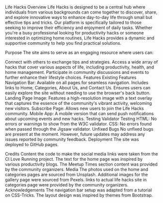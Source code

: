 Life Hacks
Overview
Life Hacks is designed to be a central hub where individuals from various backgrounds can come together to discover, share, and explore innovative ways to enhance day-to-day life through small but effective tips and tricks. Our platform is specifically tailored to those seeking to improve their efficiency and enjoyment of daily tasks. Whether you're a busy professional looking for productivity hacks or someone interested in optimizing home routines, Life Hacks provides a dynamic and supportive community to help you find practical solutions.

Purpose
The site aims to serve as an engaging resource where users can:

Connect with others to exchange tips and strategies.
Access a wide array of hacks that cover various aspects of life, including productivity, health, and home management.
Participate in community discussions and events to further enhance their lifestyle choices.
Features
Existing Features
Navigation Bar: Available on all pages for seamless navigation. Includes links to Home, Categories, About Us, and Contact Us. Ensures users can easily explore the site without needing to use the browser's back button.
Landing Page Image: Features a high-resolution image with a text overlay that captures the essence of the community's vibrant activity, welcoming new visitors.
Subscribe Page: Allows new users to join the Life Hacks community.
Mobile App: A mobile version that can send push notifications about upcoming events and new hacks.
Testing
Validator Testing
HTML: No errors or warnings to show from the W3C validator.
CSS: No errors found when passed through the Jigsaw validator.
Unfixed Bugs
No unfixed bugs are present at the moment. However, future updates may address any issues reported by community feedback.
Deployment
The site was deployed to GitHub pages.

Credits
Content
the code to make the social media links were taken from the CI Love Running project. 
The text for the home page was inspired by various productivity blogs.
The Meetup Times section content was provided by the community organizers.
Media
The photos used on the home and categories pages are sourced from Unsplash.
Additional images for the gallery page were sourced from Pexels.
links to actual life hacks site in categories page were provided by the community organizers.
Acknowledgements
The navigation bar setup was adapted from a tutorial on CSS-Tricks.
The layout design was inspired by themes from Bootstrap.